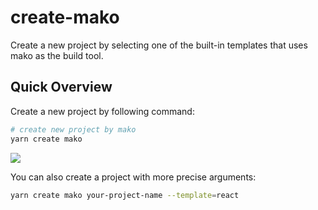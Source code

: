 # create-mako

Create a new project by selecting one of the built-in templates that uses mako as the build tool.

## Quick Overview

Create a new project by following command:

```bash
# create new project by mako
yarn create mako
```

![](https://img.alicdn.com/imgextra/i2/O1CN01bcncrE1a6kSpWiEhb_!!6000000003281-0-tps-1976-168.jpg)

You can also create a project with more precise arguments:

```bash
yarn create mako your-project-name --template=react
```

